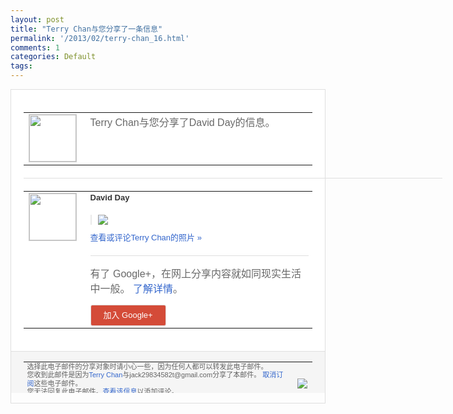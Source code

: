 ```yaml
---
layout: post
title: "Terry Chan与您分享了一条信息"
permalink: '/2013/02/terry-chan_16.html'
comments: 1
categories: Default
tags: 
---
```

<!-- X-Notifications: 1:476065c330000000 -->

<div style="border:solid 1px #dfdfdf;color:#686868;font:13px Arial"><div style="background-color:#fff;padding:20px;"><table cellpadding="0" cellspacing="0"><tr><td style="padding-right:15px;vertical-align:top"><a href="https://plus.google.com/_/notifications/emlink?emr=14900066512970582018&amp;emid=CJDvrdK9vLUCFecJcgodsTwAAA&amp;path=%2F108643996575278738906&amp;dt=1361074503522&amp;uob=8"><img height="75" src="https://lh3.googleusercontent.com/-KKRGTyJ5Bl0/AAAAAAAAAAI/AAAAAAAAtnY/R4QEWIp3Ur0/s75-c-k-a/photo.jpg" style="border:solid 1px #cccccc;" width="75"/></a></td><td style="width:578px;color:#333;font:13px Arial;vertical-align:top"><div style="color:#686868;font:16px Arial;padding-bottom:15px">Terry Chan与您分享了David Day的信息。</div><div style="padding-bottom:10px"></div></td></tr></table><div style="margin:20px 0;border-bottom:solid 1px #dfdfdf;width:670px"></div><table cellpadding="0" cellspacing="0"><tr><td style="padding-right:15px;vertical-align:top"><a href="https://plus.google.com/_/notifications/emlink?emr=14900066512970582018&amp;emid=CJDvrdK9vLUCFecJcgodsTwAAA&amp;path=%2F104112282175250961142&amp;dt=1361074503522&amp;uob=8"><img height="75" src="https://lh6.googleusercontent.com/-aHoTaDoiKug/AAAAAAAAAAI/AAAAAAACBHM/niK8P8C9wIs/s75-c-k-a/photo.jpg" style="border:solid 1px #cccccc;" width="75"/></a></td><td style="width:578px;color:#333;font:13px Arial;vertical-align:top"><div style="font-weight:bold;padding-bottom:10px">David Day</div><div style="padding-bottom:10px"></div><div style="margin-bottom:10px;padding-left:10px; border-left:2px solid #EAEAEA"><span style="margin-right:5px"><a href="https://plus.google.com/_/notifications/emlink?emr=14900066512970582018&amp;emid=CJDvrdK9vLUCFecJcgodsTwAAA&amp;path=%2F108643996575278738906%2Fposts%2F1jFUCHJ99ug%3Fgpinv%3DAMIXal8-6fq8l5bzBH4F3VM6XykClmMOUvzd8S7QTSLk2pYxGASvEY1akJul91m7dMp4XgkGDyi3zdFQz5eYsDhWSxF1CS5akVc-z4kBKyTKW49AZqrjf8A&amp;dt=1361074503522&amp;uob=8" style="color:#3366CC;text-decoration:none;"><img border="0" src="https://lh6.googleusercontent.com/-0iD-Ju_8C8M/USBYuUzAulI/AAAAAAACRjw/eSDVnW7_eb4/h120/%25E6%259C%25AA%25E5%2591%25BD%25E5%2590%258D.jpg" style="max-height:200px;max-width:275px"/></a></span></div><a href="https://plus.google.com/_/notifications/emlink?emr=14900066512970582018&amp;emid=CJDvrdK9vLUCFecJcgodsTwAAA&amp;path=%2Fphotos%2F104112282175250961142%2Falbums%2F5845769867699811313%2F5845769869206796882%3Fgpinv%3DAMIXal8-6fq8l5bzBH4F3VM6XykClmMOUvzd8S7QTSLk2pYxGASvEY1akJul91m7dMp4XgkGDyi3zdFQz5eYsDhWSxF1CS5akVc-z4kBKyTKW49AZqrjf8A%26authkey%3DCOfuwb_MkI3GvQE&amp;dt=1361074503522&amp;uob=8" style="color:#3366CC;text-decoration:none">查看或评论Terry Chan的照片 »</a><div style="margin-top:20px;border-top:solid 1px #dfdfdf"><div style="padding:15px 0;color:#686868;font:16px Arial">有了 Google+，在网上分享内容就如同现实生活中一般。 <a href="http://www.google.com/+/learnmore/" style="color:#3366CC;text-decoration:none">了解详情</a>。</div><a href="https://plus.google.com/_/notifications/emlink?emr=14900066512970582018&amp;emid=CJDvrdK9vLUCFecJcgodsTwAAA&amp;path=%2F%3Fgpinv%3DAMIXal8-6fq8l5bzBH4F3VM6XykClmMOUvzd8S7QTSLk2pYxGASvEY1akJul91m7dMp4XgkGDyi3zdFQz5eYsDhWSxF1CS5akVc-z4kBKyTKW49AZqrjf8A&amp;dt=1361074503522&amp;uob=8" style="padding:1px 20px;min-width:54px;display:inline-block; background-color:#d44b38;text-align:center; font:13px Arial; border-radius:3px;color:#fff;border:solid 1px #dfdfdf; white-space:nowrap;text-decoration:none;height:30px;line-height:30px">加入 Google+</a></div></td></tr></table></div><div style="border-top:solid 1px #dfdfdf;padding:0 20px; background-color:#f5f5f5"><table cellpadding="0" cellspacing="0" style="height:50px"><tbody><tr><td style="vertical-align:middle;width:100%; color:#636363;font:11px Arial; line-height:120%">选择此电子邮件的分享对象时请小心一些，因为任何人都可以转发此电子邮件。<br/>您收到此邮件是因为<a href="https://plus.google.com/_/notifications/emlink?emr=14900066512970582018&amp;emid=CJDvrdK9vLUCFecJcgodsTwAAA&amp;path=%2F108643996575278738906%3Fgpinv%3DAMIXal8-6fq8l5bzBH4F3VM6XykClmMOUvzd8S7QTSLk2pYxGASvEY1akJul91m7dMp4XgkGDyi3zdFQz5eYsDhWSxF1CS5akVc-z4kBKyTKW49AZqrjf8A&amp;dt=1361074503522&amp;uob=8" style="color:#3366CC;text-decoration:none">Terry Chan</a>与jack29834582t@gmail.com分享了本邮件。 <a href="https://plus.google.com/_/notifications/emlink?emr=14900066512970582018&amp;emid=CJDvrdK9vLUCFecJcgodsTwAAA&amp;path=%2F_%2Fnonplus%2Femailsettings%3Fgpinv%3DAMIXal8-6fq8l5bzBH4F3VM6XykClmMOUvzd8S7QTSLk2pYxGASvEY1akJul91m7dMp4XgkGDyi3zdFQz5eYsDhWSxF1CS5akVc-z4kBKyTKW49AZqrjf8A%26est%3DADH5u8XRsrPJlm3iXiheaJGgi8MsBp9iGe3j9kr2m2FY1yfVRpdNYxCjNpH7lU5aQ9LD1fgkurg8KVFX-n1t_CTfapEsK6Y4t79eEKwi7QB7-OXtn_S8x-tjktWsC7LYTlXaq-2qpTJ3XIPFGsMEvPXNIS3PlseAUw&amp;dt=1361074503522&amp;uob=8" style="color:#3366CC;text-decoration:none">取消订阅</a>这些电子邮件。<br/>您无法回复此电子邮件。<a href="https://plus.google.com/_/notifications/emlink?emr=14900066512970582018&amp;emid=CJDvrdK9vLUCFecJcgodsTwAAA&amp;path=%2F108643996575278738906%2Fposts%2F1jFUCHJ99ug%3Fgpinv%3DAMIXal8-6fq8l5bzBH4F3VM6XykClmMOUvzd8S7QTSLk2pYxGASvEY1akJul91m7dMp4XgkGDyi3zdFQz5eYsDhWSxF1CS5akVc-z4kBKyTKW49AZqrjf8A&amp;dt=1361074503522&amp;uob=8" style="color:#3366CC;text-decoration:none">查看该信息</a>以添加评论。<br/>Google Inc., 1600 Amphitheatre Pkwy, Mountain View, CA 94043 USA<br/></td><td><img src="https://ssl.gstatic.com/s2/oz/images/notifications/logo/google-plus-6617a72bb36cc548861652780c9e6ff1.png"/></td></tr></tbody></table></div></div>